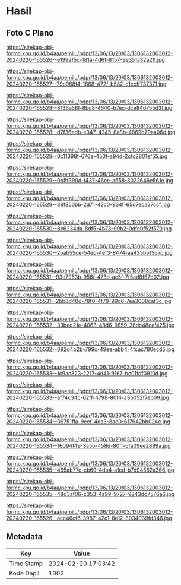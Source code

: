 # Hasil

## Foto C Plano

https://sirekap-obj-formc.kpu.go.id/b4aa/pemilu/pdpr/13/06/13/20/03/1306132003012-20240220-165526--e1992f5c-181a-4d6f-8157-9e351a32a2ff.jpg

https://sirekap-obj-formc.kpu.go.id/b4aa/pemilu/pdpr/13/06/13/20/03/1306132003012-20240220-165527--79c968f4-1868-472f-b582-c1ecff737371.jpg

https://sirekap-obj-formc.kpu.go.id/b4aa/pemilu/pdpr/13/06/13/20/03/1306132003012-20240220-165528--8136a58f-8bd8-4640-b7ec-dce84d755d3f.jpg

https://sirekap-obj-formc.kpu.go.id/b4aa/pemilu/pdpr/13/06/13/20/03/1306132003012-20240220-165528--d7f36edb-e347-4245-8a8b-4869b79aa06d.jpg

https://sirekap-obj-formc.kpu.go.id/b4aa/pemilu/pdpr/13/06/13/20/03/1306132003012-20240220-165528--0c11398f-676e-450f-a94d-2cfc2801ef55.jpg

https://sirekap-obj-formc.kpu.go.id/b4aa/pemilu/pdpr/13/06/13/20/03/1306132003012-20240220-165529--0b5f390d-f437-46ee-a658-3022646e561e.jpg

https://sirekap-obj-formc.kpu.go.id/b4aa/pemilu/pdpr/13/06/13/20/03/1306132003012-20240220-165529--38f35dbb-2d71-42c0-934f-65d7eca27ccf.jpg

https://sirekap-obj-formc.kpu.go.id/b4aa/pemilu/pdpr/13/06/13/20/03/1306132003012-20240220-165530--8e6234da-8df5-4b73-99b2-0dfc0f52f570.jpg

https://sirekap-obj-formc.kpu.go.id/b4aa/pemilu/pdpr/13/06/13/20/03/1306132003012-20240220-165530--25ab55ce-54ec-4ef3-8474-aa435b51567c.jpg

https://sirekap-obj-formc.kpu.go.id/b4aa/pemilu/pdpr/13/06/13/20/03/1306132003012-20240220-165531--93e7953b-956f-473d-ac5f-7f5ad8f57b02.jpg

https://sirekap-obj-formc.kpu.go.id/b4aa/pemilu/pdpr/13/06/13/20/03/1306132003012-20240220-165531--2bb8d40d-78f0-4f79-99d6-7ea3008caf3c.jpg

https://sirekap-obj-formc.kpu.go.id/b4aa/pemilu/pdpr/13/06/13/20/03/1306132003012-20240220-165532--33bed21e-4063-48d6-9659-36dc48cef425.jpg

https://sirekap-obj-formc.kpu.go.id/b4aa/pemilu/pdpr/13/06/13/20/03/1306132003012-20240220-165532--092d4b2b-799c-49ee-abb4-4fcac780ecd5.jpg

https://sirekap-obj-formc.kpu.go.id/b4aa/pemilu/pdpr/13/06/13/20/03/1306132003012-20240220-165533--1c9ac823-2217-4d41-9167-bc01fdf0910d.jpg

https://sirekap-obj-formc.kpu.go.id/b4aa/pemilu/pdpr/13/06/13/20/03/1306132003012-20240220-165533--af74c34c-62ff-4798-80f4-a3b052f7eb09.jpg

https://sirekap-obj-formc.kpu.go.id/b4aa/pemilu/pdpr/13/06/13/20/03/1306132003012-20240220-165534--09751ffa-9eef-4da3-8ad0-617942bb024e.jpg

https://sirekap-obj-formc.kpu.go.id/b4aa/pemilu/pdpr/13/06/13/20/03/1306132003012-20240220-165534--16094f49-3a5b-458d-80ff-6fa09ee2889a.jpg

https://sirekap-obj-formc.kpu.go.id/b4aa/pemilu/pdpr/13/06/13/20/03/1306132003012-20240220-165535--465ab77c-cb69-4db4-a1cd-b7d94562a366.jpg

https://sirekap-obj-formc.kpu.go.id/b4aa/pemilu/pdpr/13/06/13/20/03/1306132003012-20240220-165535--48d3af06-c353-4a99-9727-9243dd7576a6.jpg

https://sirekap-obj-formc.kpu.go.id/b4aa/pemilu/pdpr/13/06/13/20/03/1306132003012-20240220-165526--acc46cf6-3987-42c1-8e12-8034039fd346.jpg


## Metadata

| Key        | Value               |
| ---------- | ------------------- |
| Time Stamp | 2024-02-20 17:03:42 |
| Kode Dapil | 1302                |



